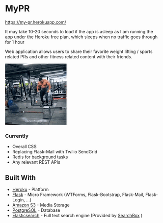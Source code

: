 # MyPR

https://my-pr.herokuapp.com/

It may take 10-20 seconds to load if the app is asleep as I am running the app under the Heroku free plan, which sleeps when no traffic goes through for 1 hour

Web application allows users to share their favorite weight lifting / sports related PRs and other fitness related content with their friends. 

![Image](assets/pr.gif)

### Currently

- Overall CSS
- Replacing Flask-Mail with Twilio SendGrid
- Redis for background tasks
- Any relevant REST APIs

## Built With

* [Heroku](https://dashboard.heroku.com/apps) - Platform
* [Flask](https://het.as.utexas.edu/HET/Software/PyQt/qtsql.html) - Micro Framework (WTForms, Flask-Bootstrap, Flask-Mail, Flask-Login, ...)
* [Amazon S3](https://aws.amazon.com/s3/) - Media Storage
* [PostgreSQL](https://www.postgresql.org/) - Database
* [Elasticsearch](https://www.elastic.co/) - Full text search engine (Provided by [SearchBox](https://devcenter.heroku.com/articles/searchbox) )
